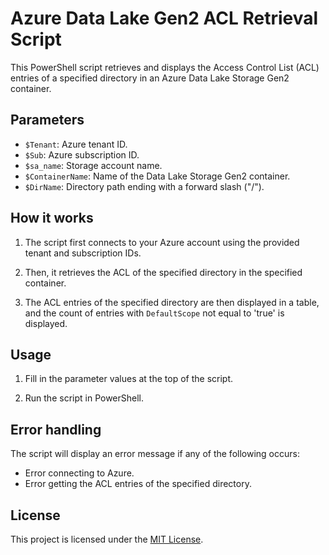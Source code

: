 # Azure Data Lake Gen2 ACL Retrieval Script

This PowerShell script retrieves and displays the Access Control List (ACL) entries of a specified directory in an Azure Data Lake Storage Gen2 container.

## Parameters

- `$Tenant`: Azure tenant ID.
- `$Sub`: Azure subscription ID.
- `$sa_name`: Storage account name.
- `$ContainerName`: Name of the Data Lake Storage Gen2 container.
- `$DirName`: Directory path ending with a forward slash ("/").

## How it works

1. The script first connects to your Azure account using the provided tenant and subscription IDs.

2. Then, it retrieves the ACL of the specified directory in the specified container.

3. The ACL entries of the specified directory are then displayed in a table, and the count of entries with `DefaultScope` not equal to 'true' is displayed.

## Usage

1. Fill in the parameter values at the top of the script.

2. Run the script in PowerShell.

## Error handling

The script will display an error message if any of the following occurs:

- Error connecting to Azure.
- Error getting the ACL entries of the specified directory.

## License

This project is licensed under the [MIT License](LICENSE).

